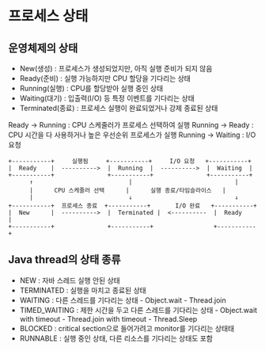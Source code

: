 # 프로세스 상태
## 운영체제의 상태 
- New(생성) : 프로세스가 생성되었지만, 아직 실행 준비가 되지 않음
- Ready(준비) : 실행 가능하지만 CPU 할당을 기다리는 상태
- Running(실행) : CPU를 할당받아 실행 중인 상태
- Waiting(대기) : 입출력(I/O) 등 특정 이벤트를 기다리는 상태 
- Terminated(종료) : 프로세스 실행이 완료되었거나 강제 종료된 상태 


Ready -> Running : CPU 스케줄러가 프로세스 선택하여 실행 
Running -> Ready : CPU 시간을 다 사용하거나 높은 우선순위 프로세스가 실행
Running -> Waiting : I/O 요청

```
+-----------+     실행됨     +-----------+     I/O 요청   +-----------+
|  Ready    |  ---------->  |  Running  |  ---------->  |  Waiting  |
+-----------+               +-----------+               +-----------+
      ↑                           |                             |
      |      CPU 스케줄러 선택      |      실행 종료/타임슬라이스   |
      |                           ↓                             ↓
+-----------+  프로세스 종료  +-----------+       I/O 완료   +-----------+
|  New      |  ---------->  |  Terminated |  <----------  |  Ready    |
+-----------+               +-----------+                 +-----------+

```

## Java thread의 상태 종류 
- NEW : 자바 스레드 실행 안된 상태
- TERMINATED : 실행을 마치고 종료된 상태 
- WAITING : 다른 스레드를 기다리는 상태
      - Object.wait
      - Thread.join
- TIMED_WAITING : 제한 시간을 두고 다른 스레드를 기다리는 상태 
       - Object.wait with timeout
       - Thread.join with timeout
       - Thread.Sleep
- BLOCKED : critical section으로 들어가려고 monitor를 기다리는 상태태
- RUNNABLE : 실행 중인 상태, 다른 리소스를 기다리는 상태도 포함 

